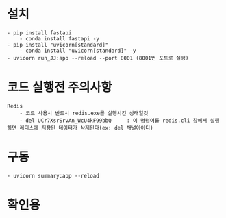 # 설치

    - pip install fastapi
        - conda install fastapi -y
    - pip install "uvicorn[standard]"
        - conda install "uvicorn[standard]" -y
    - uvicorn run_JJ:app --reload --port 8001 (8001번 포트로 실행)

# 코드 실행전 주의사항

    Redis
        - 코드 사용시 반드시 redis.exe를 실행시킨 상태일것
        - del UCr7XsrSrvAn_WcU4kF99bbQ     : 이 명령어를 redis.cli 창에서 실행하면 레디스에 저장된 데이터가 삭제된다(ex: del 채널아이디)

# 구동

    - uvicorn summary:app --reload

# 확인용
